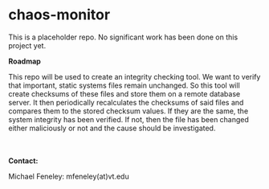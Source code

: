 # chaos-monitor
This is a placeholder repo. No significant work has been done on this project yet.

<b>Roadmap</b>

This repo will be used to create an integrity checking tool. We want to verify that important, static systems files remain unchanged. So this tool will create checksums of these files and store them on a remote database server. It then periodically recalculates the checksums of said files and compares them to the stored checksum values. If they are the same, the system integrity has been verified. If not, then the file has been changed either maliciously or not and the cause should be investigated.

<br>
<br>
<b>Contact:</b>

Michael Feneley: mfeneley(at)vt.edu
